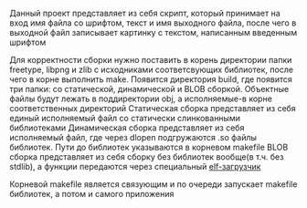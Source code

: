 Данный проект представляет из себя скрипт, который принимает на вход имя файла со шрифтом, текст и имя выходного файла, после чего в выходной файл записывает картинку с текстом, написанным введенным шрифтом

Для корректности сборки нужно поставить в корень директории папки freetype, libpng и zlib с исходниками соответсвующих библиотек, после чего в корне выполнить make. Появится директория build, где появится три папки: со статической, динамической и BLOB сборкой. Объектные файлы будут лежать в поддиректории obj, а исполняемые-в корне соответственных директорий
Статическая сборка представляет из себя единый исполняемый файл со статически слинкованными библиотеками
Динамическая сборка представляет из себя исполняемый файл, где через dlopen подгружаются .so файлы библиотек. Пути до библиотек указываются в корневом makefile
BLOB сборка представляет из себя сборку без библиотек вообще(в т.ч. без stdlib), а функции передаются через специальный [elf-загрузчик](https://github.com/erincandescent/elfload)


Корневой makefile является связующим и по очереди запускает makefile библиотек, а потом и самого приложения
